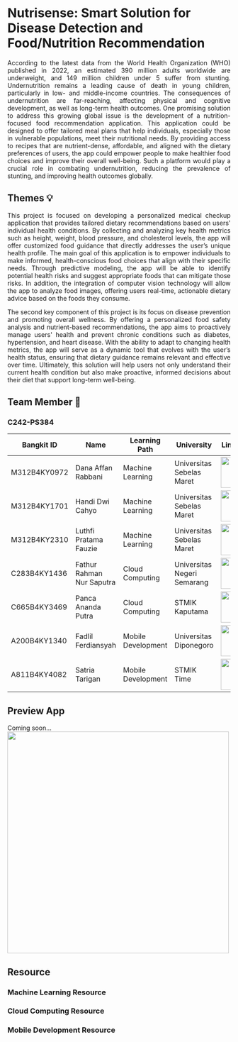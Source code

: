 # Nutrisense: Smart Solution for Disease Detection and Food/Nutrition Recommendation
<p align="justify">According to the latest data from the World Health Organization (WHO) published in 2022, an estimated 390 million adults worldwide are underweight, and 149 million children under 5 suffer from stunting. Undernutrition remains a leading cause of death in young children, particularly in low- and middle-income countries. The consequences of undernutrition are far-reaching, affecting physical and cognitive development, as well as long-term health outcomes. One promising solution to address this growing global issue is the development of a nutrition-focused food recommendation application. This application could be designed to offer tailored meal plans that help individuals, especially those in vulnerable populations, meet their nutritional needs. By providing access to recipes that are nutrient-dense, affordable, and aligned with the dietary preferences of users, the app could empower people to make healthier food choices and improve their overall well-being. Such a platform would play a crucial role in combating undernutrition, reducing the prevalence of stunting, and improving health outcomes globally.</p>


## Themes 💡
<p align="justify">This project is focused on developing a personalized medical checkup application that provides tailored dietary recommendations based on users' individual health conditions. By collecting and analyzing key health metrics such as height, weight, blood pressure, and cholesterol levels, the app will offer customized food guidance that directly addresses the user’s unique health profile. The main goal of this application is to empower individuals to make informed, health-conscious food choices that align with their specific needs. Through predictive modeling, the app will be able to identify potential health risks and suggest appropriate foods that can mitigate those risks. In addition, the integration of computer vision technology will allow the app to analyze food images, offering users real-time, actionable dietary advice based on the foods they consume.</p>

<p align="justify">The second key component of this project is its focus on disease prevention and promoting overall wellness. By offering a personalized food safety analysis and nutrient-based recommendations, the app aims to proactively manage users' health and prevent chronic conditions such as diabetes, hypertension, and heart disease. With the ability to adapt to changing health metrics, the app will serve as a dynamic tool that evolves with the user’s health status, ensuring that dietary guidance remains relevant and effective over time. Ultimately, this solution will help users not only understand their current health condition but also make proactive, informed decisions about their diet that support long-term well-being.</p>

## Team Member 🧠
### C242-PS384
| Bangkit ID | Name | Learning Path | University |LinkedIn |
| ---      | ---       | ---       | ---       | ---       |
| M312B4KY0972   | Dana Affan Rabbani | Machine Learning |  Universitas Sebelas Maret | <a href="https://www.linkedin.com/in/dana-arl/"><img src="https://seeklogo.com/images/L/linkedin-logo-F84AF05CFC-seeklogo.com.png" style="width: 70px;"></a> |
| M312B4KY1701   | Handi Dwi Cahyo | Machine Learning | Universitas Sebelas Maret | <a href="https://www.linkedin.com/in/"><img src="https://seeklogo.com/images/L/linkedin-logo-F84AF05CFC-seeklogo.com.png" style="width: 70px;"></a> |
| M312B4KY2310   | Luthfi Pratama Fauzie | Machine Learning | Universitas Sebelas Maret | <a href="https://www.linkedin.com/in/luthfi-pratama-fauzie-0492a224b/"><img src="https://seeklogo.com/images/L/linkedin-logo-F84AF05CFC-seeklogo.com.png" style="width: 70px;"></a> |
| C283B4KY1436   | Fathur Rahman Nur Saputra | Cloud Computing | Universitas Negeri Semarang | <a href="https://www.linkedin.com/in/fathursaputra/"><img src="https://seeklogo.com/images/L/linkedin-logo-F84AF05CFC-seeklogo.com.png" style="width: 70px;"></a> |
| C665B4KY3469   | Panca Ananda Putra | Cloud Computing | STMIK Kaputama |  <a href="https://www.linkedin.com/in/panca-ananda-putra-a581ab266/"><img src="https://seeklogo.com/images/L/linkedin-logo-F84AF05CFC-seeklogo.com.png" style="width: 70px;"></a> |
| A200B4KY1340    | Fadlil Ferdiansyah  | Mobile Development | Universitas Diponegoro |  <a href="https://www.linkedin.com/in/fadlilfer/"><img src="https://seeklogo.com/images/L/linkedin-logo-F84AF05CFC-seeklogo.com.png" style="width: 70px;"></a> |
| A811B4KY4082    | Satria Tarigan | Mobile Development | STMIK Time |  <a href="https://www.linkedin.com/in/satria-tarigan/"><img src="https://seeklogo.com/images/L/linkedin-logo-F84AF05CFC-seeklogo.com.png" style="width: 70px;"></a> |

## Preview App 
Coming soon...
<br>
<img src="https://cdn.pixabay.com/animation/2023/07/19/01/41/01-41-18-281_512.gif" width="500">

## Resource 
### Machine Learning Resource

### Cloud Computing Resource

### Mobile Development Resource
